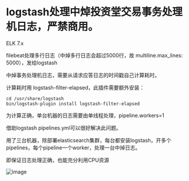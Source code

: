 # logstash处理中焯投资堂交易事务处理机日志，严禁商用。

ELK 7.x

filebeat处理多行日志（中焯多行日志会超过5000行，故 multiline.max_lines: 5000），发给logstash

中焯事务处理机日志，需要从请求应答日志的时间戳自己计算耗时。

计算耗时用 logstash-filter-elapsed，此插件需要额外安装：
```
cd /usr/share/logstash
bin/logstash-plugin install logstash-filter-elapsed
```
为计算正确，单台机器的日志需要由单线程处理，pipeline.workers=1

借助logstash pipelines.yml可以很好解决此问题。

用了三台机器，除部署elasticsearch集群，每台都安装logstash，开多个pipelines，每个pipeline一个worker，处理一台中焯日志。

即保证日志处理正确，也能充分利用CPU资源

![image](https://user-images.githubusercontent.com/23710675/117610646-abc4a700-b194-11eb-9309-3cb3e964faa2.png)



